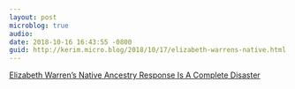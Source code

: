 ```yaml
---
layout: post
microblog: true
audio: 
date: 2018-10-16 16:43:55 -0800
guid: http://kerim.micro.blog/2018/10/17/elizabeth-warrens-native.html
---
```

[Elizabeth Warren’s Native Ancestry Response Is A Complete Disaster](https://www.currentaffairs.org/2018/10/elizabeth-warrens-native-ancestry-response-is-a-complete-disaster)
